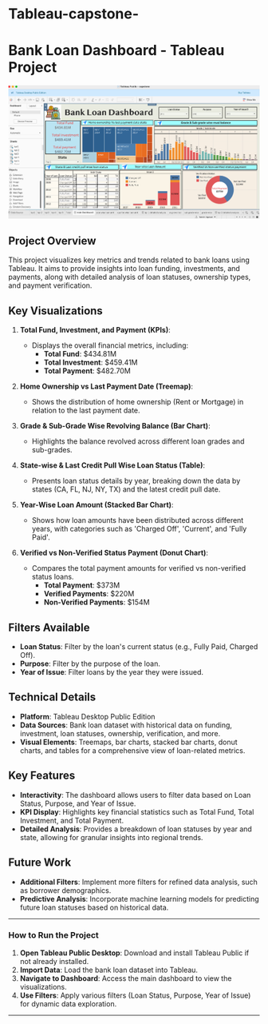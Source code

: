 # Tableau-capstone-
# Bank Loan Dashboard - Tableau Project

![Bank Loan Dashboard](https://github.com/Nndini1810/Tableau-capstone-/blob/main/ss.png)

## Project Overview

This project visualizes key metrics and trends related to bank loans using Tableau. It aims to provide insights into loan funding, investments, and payments, along with detailed analysis of loan statuses, ownership types, and payment verification.

## Key Visualizations

1. **Total Fund, Investment, and Payment (KPIs)**:  
   - Displays the overall financial metrics, including:
     - **Total Fund**: $434.81M
     - **Total Investment**: $459.41M
     - **Total Payment**: $482.70M

2. **Home Ownership vs Last Payment Date (Treemap)**:  
   - Shows the distribution of home ownership (Rent or Mortgage) in relation to the last payment date.

3. **Grade & Sub-Grade Wise Revolving Balance (Bar Chart)**:  
   - Highlights the balance revolved across different loan grades and sub-grades.

4. **State-wise & Last Credit Pull Wise Loan Status (Table)**:  
   - Presents loan status details by year, breaking down the data by states (CA, FL, NJ, NY, TX) and the latest credit pull date.

5. **Year-Wise Loan Amount (Stacked Bar Chart)**:  
   - Shows how loan amounts have been distributed across different years, with categories such as 'Charged Off', 'Current', and 'Fully Paid'.

6. **Verified vs Non-Verified Status Payment (Donut Chart)**:  
   - Compares the total payment amounts for verified vs non-verified status loans.
     - **Total Payment**: $373M  
     - **Verified Payments**: $220M  
     - **Non-Verified Payments**: $154M

## Filters Available

- **Loan Status**: Filter by the loan's current status (e.g., Fully Paid, Charged Off).
- **Purpose**: Filter by the purpose of the loan.
- **Year of Issue**: Filter loans by the year they were issued.

## Technical Details

- **Platform**: Tableau Desktop Public Edition
- **Data Sources**: Bank loan dataset with historical data on funding, investment, loan statuses, ownership, verification, and more.
- **Visual Elements**: Treemaps, bar charts, stacked bar charts, donut charts, and tables for a comprehensive view of loan-related metrics.

## Key Features

- **Interactivity**: The dashboard allows users to filter data based on Loan Status, Purpose, and Year of Issue.
- **KPI Display**: Highlights key financial statistics such as Total Fund, Total Investment, and Total Payment.
- **Detailed Analysis**: Provides a breakdown of loan statuses by year and state, allowing for granular insights into regional trends.

## Future Work

- **Additional Filters**: Implement more filters for refined data analysis, such as borrower demographics.
- **Predictive Analysis**: Incorporate machine learning models for predicting future loan statuses based on historical data.

---

### How to Run the Project

1. **Open Tableau Public Desktop**: Download and install Tableau Public if not already installed.
2. **Import Data**: Load the bank loan dataset into Tableau.
3. **Navigate to Dashboard**: Access the main dashboard to view the visualizations.
4. **Use Filters**: Apply various filters (Loan Status, Purpose, Year of Issue) for dynamic data exploration.

---



